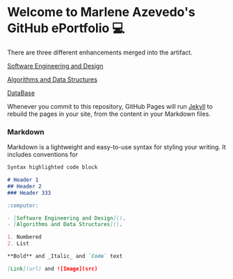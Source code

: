 # **Welcome to Marlene Azevedo's GitHub ePortfolio** :computer:
  

There are three different enhancements merged into the artifact. 

[Software Engineering and Design](https://github.com/marleneA07/-marlene07.github.io/blob/master/Software_Engineering_and_Design)

[Algorithms and Data Structures](https://github.com/marleneA07/-marlene07.github.io/blob/master/Algorithm_and_Data_Structure)

[DataBase](https://github.com/marleneA07/-marlene07.github.io/blob/master/DataBase)

Whenever you commit to this repository, GitHub Pages will run [Jekyll](https://jekyllrb.com/) to rebuild the pages in your site, from the content in your Markdown files.

### Markdown

Markdown is a lightweight and easy-to-use syntax for styling your writing. It includes conventions for

```markdown
Syntax highlighted code block

# Header 1
## Header 2
### Header 333

:computer:

- [Software Engineering and Design]().
- [Algorithms and Data Structures]().

1. Numbered
2. List

**Bold** and _Italic_ and `Code` text

[Link](url) and ![Image](src)
```





